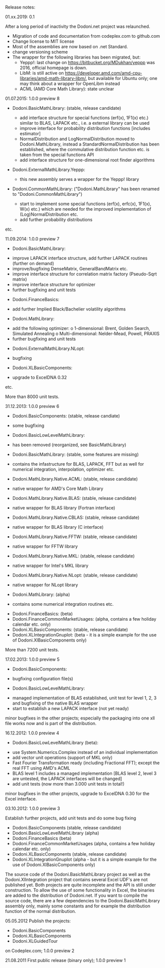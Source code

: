 Release notes:

01.xx.2019: 0.1

After a long period of inactivity the Dodoni.net project was relaunched.

* Migration of code and documentation from codeplex.com to github.com 
* Change license to MIT license
* Most of the assemblies are now based on .net Standard.
* change versioning scheme
* The wrapper for the following libraries has been migrated, but:
  - Yeppp!: last change on https://bitbucket.org/MDukhan/yeppp was 2016, official homepage is down.
  - LibM: is still active on https://developer.amd.com/amd-cpu-libraries/amd-math-library-libm/, but available for Ubuntu only; one may think about a wrapper for OpenLibm instead
  - ACML (AMD Core Math Library): state unclear


01.07.2015: 1.0.0 preview 8

* Dodoni.BasicMathLibrary: (stable, release candidate)
  - add interface structure for special functions (erf(x), 1F1(x) etc.) similar to BLAS, LAPACK etc., i.e. a external library can be used
  - improve interface for probability distribution functions [includes estimator]
  - NormalDistribution and LogNormalDistribution moved to Dodoni.MathLibrary, instead a StandardNormalDistribution has been established, where the commulative distribution function etc. is taken from the special functions API
  - add interface structure for one-dimensional root finder algorithms

* Dodoni.ExternalMathLibrary.Yeppp:
  - this new assembly serves a wrapper for the Yeppp! library 

* Dodoni.CommonMathLibrary: ("Dodoni.MathLibrary" has been renamed to "Dodoni.CommonMathLibrary")
  - start to implement some special functions (erf(x), erfc(x), 1F1(x), W(x) etc.) which are needed for the improved implementation of (Log)NormalDistribution etc.
  - add further probability distributions 

etc.


11.09.2014: 1.0.0 preview 7

* Dodoni.BasicMathLibrary:
 - improve LAPACK interface structure, add further LAPACK routines (further on demand)
 - improve/bugfixing DenseMatrix, GeneralBandMatrix etc.
 - improve interface structure for correlation matrix factory (Pseudo-Sqrt matrix)
 - improve interface structure for optimizer
 - further bugfixing and unit tests

* Dodoni.FinanceBasics:
 - add further Implied Black/Bachelier volatility algorithms

* Dodoni.MathLibrary:
 - add the following optimizer: 
   o 1-dimensional: Brent, Golden Search, Simulated Annealing
   o Multi-dimensional: Nelder-Mead, Powell, PRAXIS
 - further bugfixing and unit tests

* Dodoni.ExternalMathLibrary.NLopt:
 - bugfixing

* Dodoni.XLBasicComponents:
 - upgrade to ExcelDNA 0.32

etc. 

More than 8000 unit tests.


31.12.2013: 1.0.0 preview 6

* Dodoni.BasicComponents: (stable, release candiate)
 - some bugfixing

* Dodoni.BasicLowLevelMathLibrary:
 - has been removed (reorganized, see BasicMathLibrary)

* Dodoni.BasicMathLibrary: (stable, some features are missing)
 - contains the infastructure for BLAS, LAPACK, FFT but as well for numerical integration, interpolation, optimizer etc.

* Dodoni.MathLibrary.Native.ACML: (stable, release candidate)
 - native wrapper for AMD's Core Math Library

* Dodoni.MathLibrary.Native.BLAS: (stable, release candidate)
 - native wrapper for BLAS library (Fortran interface)

* Dodoni.MathLibrary.Native.CBLAS: (stable, release candidate)
 - native wrapper for BLAS library (C interface)

* Dodoni.MathLibrary.Native.FFTW: (stable, release candidate)
 - native wrapper for FFTW library 

* Dodoni.MathLibrary.Native.MKL: (stable, release candidate)
 - native wrapper for Intel's MKL library

* Dodoni.MathLibrary.Native.NLopt: (stable, release candidate)
 - native wrapper for NLopt library

* Dodoni.MathLibrary: (alpha)
 - contains some numerical integration routines etc.


* Dodoni.FinanceBasics: (beta)
* Dodoni.FinanceCommonMarketUsages: (alpha, contains a few holiday calendar etc. only)
* Dodoni.XLBasicComponents: (stable, release candidate)
* Dodoni.XLIntegrationGnuplot: (beta - it is a simple example for the use of Dodoni.XlBasicComponents only)

More than 7200 unit tests.


17.02.2013: 1.0.0 preview 5

* Dodoni.BasicComponents:
 - bugfixing configuration file(s)

* Dodoni.BasicLowLevelMathLibrary:
 - managed implementation of BLAS established, unit test for level 1, 2, 3 and bugfixing of the native BLAS wrapper
 - start to establish a new LAPACK interface (not yet ready)

minor bugfixes in the other projects; especially the packaging into one xll file works now and is part of the distribution.


16.12.2012: 1.0.0 preview 4

* Dodoni.BasicLowLevelMathLibrary (beta):
 - use System.Numerics.Complex instead of an individual implementation
 - add vector unit operations (support of MKL only)
 - Fast Fourier Transformation ready (including Fractional FFT); except the real FFT using AMD's ACML
 - BLAS level 1 includes a managed implementation [BLAS level 2, level 3 are untested, the LAPACK interfaces will be changed] 
 - add unit tests (now more than 3.000 unit tests in total!)

minor bugfixes in the other projects, upgrade to ExcelDNA 0.30 for the Excel interface.
 

03.10.2012: 1.0.0 preview 3

Establish further projects, add unit tests and do some bug fixing

* Dodoni.BasicComponents (stable, release candidate)
* Dodoni.BasicLowLevelMathLibrary (alpha)
* Dodoni.FinanceBasics (beta)
* Dodoni.FinanceCommonMarketUsages (alpha, contains a few holiday calendar etc. only)
* Dodoni.XLBasicComponents (stable, release candidate)
* Dodoni.XLIntegrationGnuplot (alpha - but it is a simple example for the use of Dodoni.XlBasicComponents only)

The source code of the Dodoni.BasicMathLibrary project as well as the Dodoni.XlIntegration project that contains several Excel UDF's 
are not published yet. Both projects are quite incomplete and the API is still under construction. To allow the use of some functionality 
in Excel, the binaries are added to the distribution of Dodoni.net. 
If you want to compile the source code, there are a few dependencies to the Dodoni.BasicMathLibrary assembly only, mainly some constants and 
for example the distribution function of the normal distribution.


05.05.2012
Publish the projects:

 + Dodoni.BasicComponents
 + Dodoni.XLBasicComponents
 + Dodoni.XLGuidedTour

on Codeplex.com; 1.0.0 preview 2


21.08.2011
First public release (binary only); 1.0.0 preview 1
